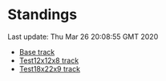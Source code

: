 # Standings

Last update: Thu Mar 26 20:08:55 GMT 2020

* [Base track](comps/Base/2020-03-26/standings.md)
* [Test12x12x8 track](comps/Test12x12x8/2020-03-26/standings.md)
* [Test18x22x9 track](comps/Test18x22x9/2020-03-26/standings.md)

